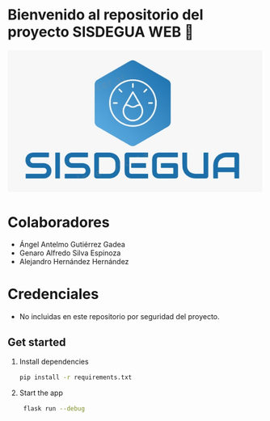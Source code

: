 # Bienvenido al repositorio del proyecto SISDEGUA WEB 👋

![Portada del proyecto](static/images/logo_sisdegua.jpeg)

# Colaboradores
   - Ángel Antelmo Gutiérrez Gadea
   - Genaro Alfredo Silva Espinoza
   - Alejandro Hernández Hernández

# Credenciales
   - No incluidas en este repositorio por seguridad del proyecto.

## Get started

1. Install dependencies

   ```bash
   pip install -r requirements.txt
   ```

2. Start the app

   ```bash
    flask run --debug
   ```

